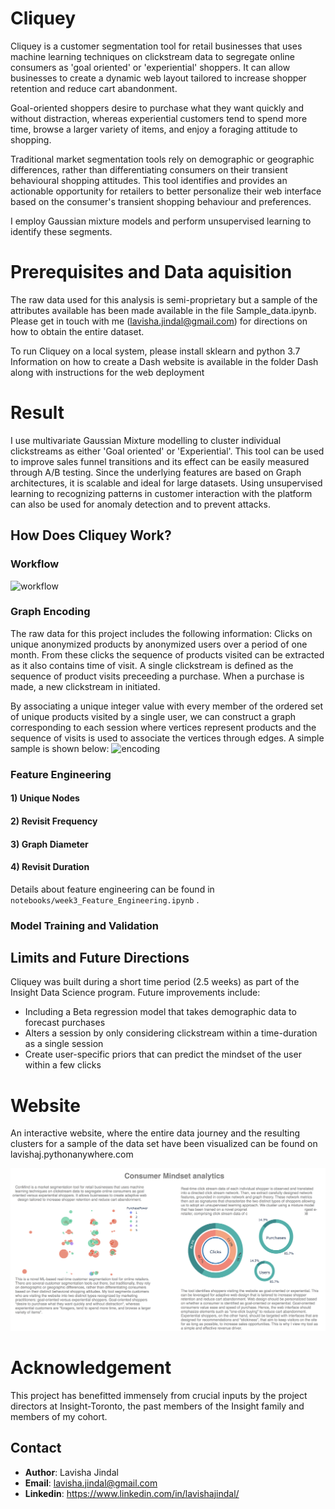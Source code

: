 # Cliquey

Cliquey is a customer segmentation tool for retail businesses that uses machine learning techniques on clickstream data to segregate online consumers as 'goal oriented' or 'experiential' shoppers. It can allow businesses to create a dynamic web layout tailored to increase shopper retention and reduce cart abandonment.  

Goal-oriented shoppers desire to purchase what they want quickly and without distraction, whereas experiential customers tend to spend more time, browse a larger variety of items, and enjoy a foraging attitude to shopping. 

Traditional market segmentation tools rely on demographic or geographic differences, rather than differentiating consumers on their transient behavioural shopping attitudes. This tool identifies and provides an actionable opportunity for retailers to better personalize their web interface based on the consumer's transient shopping behaviour and preferences. 

I employ Gaussian mixture models and perform unsupervised learning to identify these segments.

# Prerequisites and Data aquisition

The raw data used for this analysis is semi-proprietary but a sample of the attributes available has been made available in the file Sample_data.ipynb. Please get in touch with me (lavisha.jindal@gmail.com) for directions on how to obtain the entire dataset.

To run Cliquey on a local system, please install sklearn and python 3.7
Information on how to create a Dash website is available in the folder Dash along with instructions for the web deployment

# Result

I use multivariate Gaussian Mixture modelling to cluster individual clickstreams as either 'Goal oriented' or 'Experiential'. This tool can be used to improve sales funnel transitions and its effect can be easily measured through A/B testing. Since the underlying features are based on Graph architectures, it is scalable and ideal for large datasets. Using unsupervised learning to recognizing patterns in customer interaction with the platform can also be used for anomaly detection and to prevent attacks.

## How Does Cliquey Work?
### Workflow
![workflow](https://github.com/cellerdoor/ConMind/blob/master/Files/workflow1.jpg)

### Graph Encoding
The raw data for this project includes the following information: Clicks on unique anonymized products by anonymized users over a period of one month. From these clicks the sequence of products visited can be extracted as it also contains time of visit. A single clickstream is defined as the sequence of product visits preceeding a purchase. When a purchase is made, a new clickstream in initiated. 

By associating a unique integer value with every member of the ordered set of unique products visited by a single user, we can construct a graph corresponding to each session where vertices represent products and the sequence of visits is used to associate the vertices through edges. A simple sample is shown below:
![encoding](https://github.com/cellerdoor/ConMind/blob/master/Files/encoding.jpg)


### Feature Engineering

#### 1) Unique Nodes

#### 2) Revisit Frequency

#### 3) Graph Diameter

#### 4) Revisit Duration



Details about feature engineering can be found in `notebooks/week3_Feature_Engineering.ipynb` .

### Model Training and Validation



## Limits and Future Directions
Cliquey was built during a short time period (2.5 weeks) as part of the Insight Data Science program. Future improvements include:
* Including a Beta regression model that takes demographic data to forecast purchases
* Alters a session by only considering clickstream within a time-duration as a single session
* Create user-specific priors that can predict the mindset of the user within a few clicks
 

# Website

An interactive website, where the entire data journey and the resulting clusters for a sample of the data set have been visualized can be found on lavishaj.pythonanywhere.com

[![Cliquey Demo](/Files/Demo_pic.jpg)](http://lavishaj.pythonanywhere.com/)

# Acknowledgement 

This project has benefitted immensely from crucial inputs by the project directors at Insight-Toronto, the past members of the Insight family and members of my cohort.  

## Contact
* **Author**: Lavisha Jindal
* **Email**: lavisha.jindal@gmail.com
* **Linkedin**: https://www.linkedin.com/in/lavishajindal/




